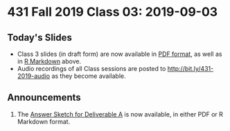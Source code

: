 # 431 Fall 2019 Class 03: 2019-09-03

## Today's Slides

- Class 3 slides (in draft form) are now available in [PDF format](https://github.com/THOMASELOVE/2019-431/blob/master/CLASSES/CLASS03/431_class-03-slides_2019.pdf), as well as in [R Markdown](https://github.com/THOMASELOVE/2019-431/blob/master/CLASSES/CLASS03/431_class-03-slides_2019.Rmd) above.
- Audio recordings of all Class sessions are posted to http://bit.ly/431-2019-audio as they become available.

## Announcements

1. The [Answer Sketch for Deliverable A](https://github.com/THOMASELOVE/2019-431/tree/master/DELIVERABLES/A) is now available, in either PDF or R Markdown format.


